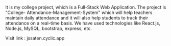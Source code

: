 It is my college project, which is a Full-Stack Web Application. The project is "College- Attendance-Management-System" 
which will help teachers maintain daily attendance and it will also help students to track their attendance on a
real-time basis. We have used technologies like React.js, Node.js, MySQL, bootstrap, express, etc.



Visit link : jssaten.cyclic.app
